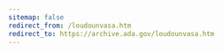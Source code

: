 ```yaml
---
sitemap: false 
redirect_from: /loudounvasa.htm 
redirect_to: https://archive.ada.gov/loudounvasa.htm 
---
```

